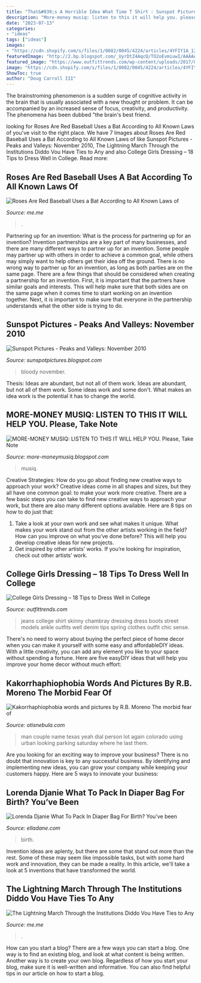 ```yaml
---
title: "That&#039;s A Horrible Idea What Time T Shirt : Sunspot Pictures"
description: "More-money musiq: listen to this it will help you. please, take note"
date: "2023-07-13"
categories:
- "ideas"
tags: ["ideas"]
images:
- "https://cdn.shopify.com/s/files/1/0082/0045/4224/articles/4YFIY1A_1200x1800.jpeg?v=1582711262"
featuredImage: "http://2.bp.blogspot.com/_UyrDtZ4AqcQ/TO2oEvmiuwI/AAAAAAAAAHY/30vuFXJSvwU/s1600/SNF04KELV-682_817692a.jpg"
featured_image: "https://www.outfittrends.com/wp-content/uploads/2017/05/denim-shirt-and-jeans.jpg"
image: "https://cdn.shopify.com/s/files/1/0082/0045/4224/articles/4YFIY1A_1200x1800.jpeg?v=1582711262"
ShowToc: true
author: "Doug Carroll III"
---
```



The brainstroming phenomenon is a sudden surge of cognitive activity in the brain that is usually associated with a new thought or problem. It can be accompanied by an increased sense of focus, creativity, and productivity. The phenomena has been dubbed "the brain's best friend.

	

		
looking for Roses Are Red Baseball Uses a Bat According to All Known Laws of you've visit to the right place. We have 7 Images about Roses Are Red Baseball Uses a Bat According to All Known Laws of like Sunspot Pictures - Peaks and Valleys: November 2010, The Lightning March Through the Institutions Diddo Vou Have Ties to Any and also College Girls Dressing – 18 Tips to Dress Well in College. Read more:
		
    
## Roses Are Red Baseball Uses A Bat According To All Known Laws Of

<img loading=lazy src="https://pics.me.me/thumb_roses-are-red-baseball-uses-a-bat-according-to-all-63455963.png" onerror="this.onerror=null;this.src='https://tse3.mm.bing.net/th?id=OIP.3I6LkJVJfM7f2mk8r3QeGQAAAA&amp;pid=15.1';" alt="Roses Are Red Baseball Uses a Bat According to All Known Laws of">

_Source: me.me_

>. 

	

Partnering up for an invention: What is the process for partnering up for an invention?
Invention partnerships are a key part of many businesses, and there are many different ways to partner up for an invention. Some people may partner up with others in order to achieve a common goal, while others may simply want to help others get their idea off the ground. There is no wrong way to partner up for an invention, as long as both parties are on the same page.
There are a few things that should be considered when creating a partnership for an invention. First, it is important that the partners have similar goals and interests. This will help make sure that both sides are on the same page when it comes time to start working on an invention together. Next, it is important to make sure that everyone in the partnership understands what the other side is trying to do.

    
## Sunspot Pictures - Peaks And Valleys: November 2010

<img loading=lazy src="http://2.bp.blogspot.com/_UyrDtZ4AqcQ/TO2oEvmiuwI/AAAAAAAAAHY/30vuFXJSvwU/s1600/SNF04KELV-682_817692a.jpg" onerror="this.onerror=null;this.src='https://tse3.mm.bing.net/th?id=OIP.BJzx9yVkeJjvLM9MQpf9hgHaEW&amp;pid=15.1';" alt="Sunspot Pictures - Peaks and Valleys: November 2010">

_Source: sunspotpictures.blogspot.com_

>bloody november. 

	

Thesis: Ideas are abundant, but not all of them work.
Ideas are abundant, but not all of them work. Some ideas work and some don't. What makes an idea work is the potential it has to change the world.

    
## MORE-MONEY MUSIQ: LISTEN TO THIS IT WILL HELP YOU. Please, Take Note

<img loading=lazy src="https://lh3.googleusercontent.com/proxy/_Fj2i9nvHtg6zAOlaz43_4L0eemRFpDvJTaeYchHPozGNDwy3I-Ut9KXl9MT5fYsqb-ewcUmhv9zuXD_lXoaBJsn8grz56KlnHkg9U3EWhTP99o=s0-d" onerror="this.onerror=null;this.src='https://tse1.mm.bing.net/th?id=OIP.baRNEFqOHoosKRJvah9-RwHaDV&amp;pid=15.1';" alt="MORE-MONEY MUSIQ: LISTEN TO THIS IT WILL HELP YOU. Please, Take Note">

_Source: more-moneymusiq.blogspot.com_

>musiq. 

	

Creative Strategies: How do you go about finding new creative ways to approach your work?
Creative ideas come in all shapes and sizes, but they all have one common goal: to make your work more creative. There are a few basic steps you can take to find new creative ways to approach your work, but there are also many different options available. Here are 8 tips on how to do just that: 
1. Take a look at your own work and see what makes it unique. What makes your work stand out from the other artists working in the field? How can you improve on what you’ve done before? This will help you develop creative ideas for new projects. 
2. Get inspired by other artists’ works. If you’re looking for inspiration, check out other artists’ work.

    
## College Girls Dressing – 18 Tips To Dress Well In College

<img loading=lazy src="https://www.outfittrends.com/wp-content/uploads/2017/05/denim-shirt-and-jeans.jpg" onerror="this.onerror=null;this.src='https://tse1.mm.bing.net/th?id=OIP.A8PdI824zTWWqmEduXHs3AHaLH&amp;pid=15.1';" alt="College Girls Dressing – 18 Tips to Dress Well in College">

_Source: outfittrends.com_

>jeans college shirt skinny chambray dressing dress boots street models ankle outfits well denim tips spring clothes outfit chic sense. 

	

There's no need to worry about buying the perfect piece of home decor when you can make it yourself with some easy and affordableDIY ideas. With a little creativity, you can add any element you like to your space without spending a fortune. Here are five easyDIY ideas that will help you improve your home decor without much effort: 

    
## Kakorrhaphiophobia Words And Pictures By R.B. Moreno The Morbid Fear Of

<img loading=lazy src="http://www.otisnebula.com/otisnebula/ON6_RBMoreno_files/03-P1010420.jpg" onerror="this.onerror=null;this.src='https://tse3.mm.bing.net/th?id=OIP.X1-slxDSJTzIjtd64wfYnQHaFg&amp;pid=15.1';" alt="Kakorrhaphiophobia words and pictures by R.B. Moreno The morbid fear of">

_Source: otisnebula.com_

>man couple name texas yeah dial person lot again colorado using urban looking parking saturday where he last them. 

	

Are you looking for an exciting way to improve your business? There is no doubt that innovation is key to any successful business. By identifying and implementing new ideas, you can grow your company while keeping your customers happy. Here are 5 ways to innovate your business: 

    
## Lorenda Djanie What To Pack In Diaper Bag For Birth? You’ve Been

<img loading=lazy src="https://cdn.shopify.com/s/files/1/0082/0045/4224/articles/4YFIY1A_1200x1800.jpeg?v=1582711262" onerror="this.onerror=null;this.src='https://tse4.mm.bing.net/th?id=OIP.9Vmf3gcCxrY-etS2uunHeQHaLH&amp;pid=15.1';" alt="Lorenda Djanie What To Pack In Diaper Bag For Birth? You’ve been">

_Source: elladane.com_

>birth. 

	

Invention ideas are aplenty, but there are some that stand out more than the rest. Some of these may seem like impossible tasks, but with some hard work and innovation, they can be made a reality. In this article, we'll take a look at 5 inventions that have transformed the world.

    
## The Lightning March Through The Institutions Diddo Vou Have Ties To Any

<img loading=lazy src="https://pics.me.me/thumb_the-lightning-march-through-the-institutions-did-do-vou-have-ties-61965249.png" onerror="this.onerror=null;this.src='https://tse1.mm.bing.net/th?id=OIP.OQyJCupfH6hJ6s1jQnMb8QAAAA&amp;pid=15.1';" alt="The Lightning March Through the Institutions Diddo Vou Have Ties to Any">

_Source: me.me_

>. 

	

How can you start a blog?
There are a few ways you can start a blog. One way is to find an existing blog, and look at what content is being written. Another way is to create your own blog. Regardless of how you start your blog, make sure it is well-written and informative. You can also find helpful tips in our article on how to start a blog.

